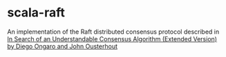 # scala-raft

An implementation of the Raft distributed consensus protocol described in [In Search of an Understandable Consensus Algorithm (Extended Version) by Diego Ongaro and John Ousterhout](http://ramcloud.stanford.edu/raft.pdf)


